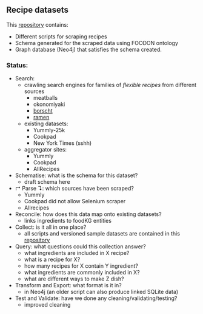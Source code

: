 ## Recipe datasets

This [repository](https://github.com/agnescameron/food_schemas) contains:

* Different scripts for scraping recipes 
* Schema generated for the scraped data using FOODON ontology
* Graph database (Neo4j) that satisfies the schema created.

### Status:

* Search:
	* crawling search engines for families of *flexible recipes* from different sources
		* meatballs
		* okonomiyaki
		* [borscht](https://github.com/agnescameron/food_schemas/blob/master/sources/borschts.txt)
		* [ramen](https://docs.google.com/document/d/1qLPoLxek3WLQJDtU6i3300_0nNioqeYXi7vESrtNvjQ/edit)
	* existing datasets:
		* Yummly-25k
		* Cookpad
		* New York Times (sshh)
	* aggregator sites:
		* Yummly
		* Cookpad
		* AllRecipes
* Schematise: what is the schema for this dataset?
	* draft schema here
* ↱ Parse ↴: which sources have been scraped?
	* Yummly
	* Cookpad did not allow Selenium scraper
	* Allrecipes
* Reconcile: how does this data map onto existing datasets?
	* links ingredients to foodKG entities
* Collect: is it all in one place?
	* all scripts and versioned sample datasets are contained in this [repository](https://github.com/agnescameron/food_schemas)
* Query: what questions could this collection answer?
	* what ingredients are included in X recipe?
	* what is a recipe for X?
	* how many recipes for X contain Y ingredient?
	* what ingredients are commonly included in X?
	* what are different ways to make Z dish?
* Transform and Export: what format is it in?
	* in Neo4j (an older script can also produce linked SQLite data)
* Test and Validate: have we done any cleaning/validating/testing?
	* improved cleaning 

